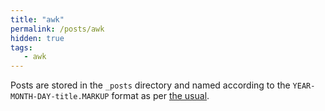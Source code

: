 ```yaml
---
title: "awk"
permalink: /posts/awk
hidden: true
tags:
   - awk
---
```


Posts are stored in the `_posts` directory and named according to the `YEAR-MONTH-DAY-title.MARKUP` format as per [the usual](https://jekyllrb.com/docs/posts/).


